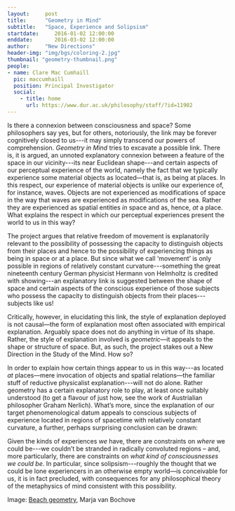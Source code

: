 ```yaml
---
layout:     post
title:      "Geometry in Mind"
subtitle:   "Space, Experience and Solipsism"
startdate:     2016-01-02 12:00:00
enddate:       2016-03-02 12:00:00
author:     "New Directions"
header-img: "img/bgs/coloring-2.jpg"
thumbnail: "geometry-thumbnail.png"
people:
- name: Clare Mac Cumhaill 
  pic: maccumhaill
  position: Principal Investigator
  social:
    - title: home
      url: https://www.dur.ac.uk/philosophy/staff/?id=11902
---
```


Is there a connexion between consciousness and space? Some philosophers say yes, but for others, notoriously, the link may be forever cognitively closed to us---it may simply transcend our powers of comprehension. _Geometry in Mind_ tries to excavate a possible link. There is, it is argued, an unnoted explanatory connexion between a feature of the space in our vicinity---its near Euclidean shape---and certain aspects of our perceptual experience of the world, namely the fact that we typically experience some material objects as located—that is, as being at places. In this respect, our experience of material objects is unlike our experience of, for instance, waves. Objects are not experienced as modifications of space in the way that waves are experienced as modifications of the sea. Rather they are experienced as spatial entities _in_ space and as, hence, _at_ a place. What explains the respect in which our perceptual experiences present the world to us in this way?

The project argues that relative freedom of movement is explanatorily relevant to the possibility of possessing the capacity to distinguish objects from their places and hence to the possibility of experiencing things as being in space or at a place. But since what we call ‘movement’ is only possible in regions of relatively constant curvature---something the great nineteenth century German physicist Hermann von Helmholtz is credited with showing---an explanatory link is suggested between the shape of space and certain aspects of the conscious experience of those subjects who possess the capacity to distinguish objects from their places---subjects like us!

Critically, however, in elucidating this link, the style of explanation deployed is not causal—the form of explanation most often associated with empirical explanation. Arguably space does not do anything in virtue of its shape. Rather, the style of explanation involved is _geometric_—it appeals to the shape or structure of space. But, as such, the project stakes out a New Direction in the Study of the Mind. How so?

In order to explain how certain things appear to us in this way---as located _at_ places—mere invocation of objects and spatial relations—the familiar stuff of reductive physicalist explanation---will not do alone. Rather geometry has a certain explanatory role to play, at least once suitably understood (to get a flavour of just how, see the work of Austrialian philosopher Graham Nerlich). What’s more, since the explanation of our target phenomenological datum appeals to conscious subjects of experience located in regions of spacetime with relatively constant curvature, a further, perhaps surprising conclusion can be drawn:

Given the kinds of experiences _we_ have, there are constraints on _where_ we could be---we couldn’t be stranded in radically convoluted regions – and, more particularly, there are constraints on _what kind of consciousnesses we could be_. In particular, since solipsism---roughly the thought that we could be lone experiencers in an otherwise empty world—is conceivable for us, it is in fact precluded, with consequences for any philosophical theory of the metaphysics of mind consistent with this possibility.

<span class="caption text-muted">Image: 
<a href="https://www.flickr.com/photos/on1stsite/5114378012/in/photolist-8MWwpf-rLUJEn-rCpY6-ouxVmx-9bsvxH-qVydy2-oFteZF-3feDXC-axsDyA-obco3j-rfNgzi-rwG6cz-oFM1YX-6tLnwU-qdmVF6-oHBqHF-oT891c-a7Me6-ow3LNj-6ohCwy-fueVrZ-o9U3yp-SYvph-fdbknU-8qiZtq-nVmoYR-dwsxEg-mY6To9-nP3NHB-nStqCD-4jWgLu-naNWoA-rrDph-p1hW1a-pXZ2jU-gdXpav-ad63rV-q7E9pR-5WxrpT-8NuyMH-3K959Z-6RsTYt-pXLymW-5WdqHg-5m1SGw-mv9A3p-oHdqu2-9DCFP-hqnHrr-e29nsh" target="_blank">Beach geometry</a>, Marja van Bochove</span>
